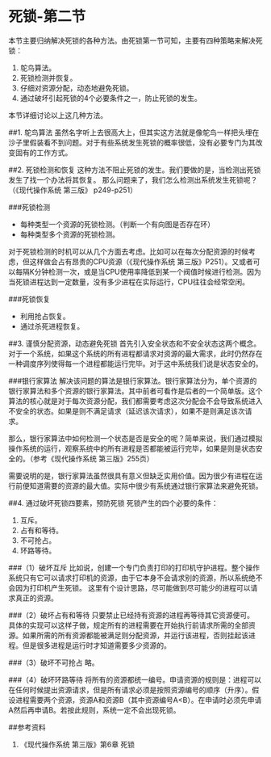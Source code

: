 死锁-第二节
=======

本节主要归纳解决死锁的各种方法。由死锁第一节可知，主要有四种策略来解决死锁：

1. 鸵鸟算法。
2. 死锁检测并恢复。
3. 仔细对资源分配，动态地避免死锁。
4. 通过破坏引起死锁的4个必要条件之一，防止死锁的发生。

本节详细讨论以上这几种方法。

##1. 鸵鸟算法
虽然名字听上去很高大上，但其实这方法就是像鸵鸟一样把头埋在沙子里假装看不到问题。对于有些系统发生死锁的概率很低，没有必要专门为其改变固有的工作方式。

##2. 死锁检测和恢复
这种方法不阻止死锁的发生。我们要做的是，当检测出死锁发生了找一个办法将其恢复。
那么问题来了，我们怎么检测出系统发生死锁呢？（《现代操作系统 第三版》 p249-p251）

###死锁检测
* 每种类型一个资源的死锁检测。（判断一个有向图是否存在环）
* 每种类型多个资源的死锁检测。

对于死锁检测的时机可以从几个方面去考虑。比如可以在每次分配资源的时候考虑，但这样做会占有昂贵的CPU资源（《现代操作系统 第三版》P251）。又或者可以每隔K分钟检测一次，或是当CPU使用率降低到某一个阀值时候进行检测。因为当死锁进程达到一定数量，没有多少进程在实际运行，CPU往往会经常空闲。

###死锁恢复
* 利用抢占恢复。
* 通过杀死进程恢复。

##3. 谨慎分配资源，动态避免死锁
首先引入安全状态和不安全状态这两个概念。对于一个系统，如果这个系统的所有进程都请求对资源的最大需求，此时仍然存在一种调度序列使得每一个进程都能运行完毕。对于这中系统我们说是状态安全的。

###银行家算法
解决该问题的算法是银行家算法。银行家算法分为，单个资源的银行家算法和多个资源的银行家算法。其中前者可看作是后者的一个简单版。这个算法的核心就是对于每次资源分配，我们都需要考虑这次分配会不会导致系统进入不安全的状态。如果是则不满足请求（延迟该次请求），如果不是则满足该次请求。

那么，银行家算法中如何检测一个状态是否是安全的呢？简单来说，我们通过模拟操作系统的运行，观察系统中的所有进程是否都能被运行完毕，如果是则是状态安全的。（参考《现代操作系统 第三版》255页）

需要说明的是，银行家算法虽然很具有意义但缺乏实用价值。因为很少有进程在运行前便知道需要的资源的最大值。实际中很少有系统通过银行家算法来避免死锁。

##4. 通过破坏死锁四要素，预防死锁
死锁产生的四个必要的条件：

1. 互斥。
2. 占有和等待。
3. 不可抢占。
4. 环路等待。

###（1）破坏互斥
比如说，创建一个专门负责打印的打印机守护进程。整个操作系统只有它可以请求打印机的资源，由于它本身不会请求别的资源，所以系统绝不会因为打印机产生死锁。
这里有个设计思路，尽可能做到尽可能少的进程可以请求真正的资源。

###（2）破坏占有和等待
只要禁止已经持有资源的进程再等待其它资源便可。
具体的实现可以这样子做，规定所有的进程需要在开始执行前请求所需的全部资源。如果所需的所有资源都能被满足则分配资源，并运行该进程，否则挂起该进程。但是很多进程是运行时才知道需要多少资源的。

###（3）破坏不可抢占
略。

###（4）破坏环路等待
将所有的资源都统一编号。申请资源的规则是：进程可以在任何时候提出资源请求，但是所有请求必须是按照资源编号的顺序（升序）。假设进程需要两个资源，资源A和资源B（其中资源编号A<B）。在申请时必须先申请A然后再申请B。若按此规则，系统一定不会出现死锁。


##参考资料
1. 《现代操作系统 第三版》第6章 死锁
